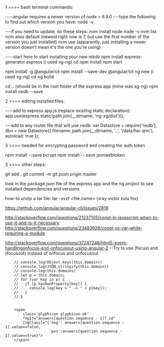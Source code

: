 1 ==== bash terminal commands:

----angular requires a newer version of node > 6.9.0
---type the following to find out which version you have:
node -v

---if you need to update, do these steps:
nvm install node
node -v
nvm list
nvm alias default <number>  (newest right now is 7, but use the first number of the version you just installed)
nvm use <number>   (apparently, just installing a newer version doesn't mean it's the one you're using)

----start here to start installing your new 
mkdir
npm install express-generator 
express <app name>  (i used xg-ng)
cd <app name>
npm install
npm start

npm install -g @angular/cli
npm install --save-dev @angular/cli
ng new <project name>   (i used xg-ng)
cd <project name>
ng build 

cd ..  (should be in the root folder of the express app (mine was xg-ng)
npm install nedb --save  

2 ==== editing installed files:

----add to express app.js (replace existing static declaration):
app.use(express.static(path.join(__dirname, 'ng-xg/dist')));

---add to any router file that will use nedb:
var Datastore = require('nedb'),
    dbn = new Datastore({ filename: path.join(__dirname, '..', '/data/hsi-qnn'), autoload: true });

3 ==== needed for encrypting password and creating the auth token

npm install --save bcrypt
npm install -- save jsonwebtoken


3 ==== other steps:

git add .
git commit -m <msg>
git push origin master

look in the package.json file of the express app and the ng project to see installed dependencies and versions

how-to unzip a tar file:
tar -xvzf <file.name>    (xray victor zulu fox)

https://github.com/angular/angular-cli/issues/2818

http://stackoverflow.com/questions/21237105/const-in-javascript-when-to-use-it-and-is-it-necessary
http://stackoverflow.com/questions/23483926/const-vs-var-while-requiring-a-module

http://stackoverflow.com/questions/37247246/html5-event-handlingonfocus-and-onfocusout-using-angular-2
--Try to use (focus) and (focusout) instead of onfocus and onfocusout



        // console.log(Object.keys(this.domain))
        // console.log(JSON.stringify(this.domain))
        // console.log(this.domains)
        // let p = this.domain;
        // for (var key in p) {
        //   if (p.hasOwnProperty(key)) {
        //     console.log(key + " -> " + p[key]);
        //   }
        // }
        
        
        <span
            class='glyphicon glyphicon-ok'
            *ngIf="answers[question.sequence - 1]?.id"
            [ngClass]="{'neg': answers[question.sequence - 1].value==false, 
                        'pos':answers[question.sequence - 1].value==true}"> 
        </span>